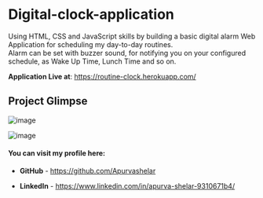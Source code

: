 # Digital-clock-application

Using HTML, CSS and JavaScript skills by building a basic digital alarm Web Application for scheduling my day-to-day routines.  
Alarm can be set with buzzer sound, for notifying you on your configured schedule, as Wake Up Time, Lunch Time and so on. 

**Application Live at**: https://routine-clock.herokuapp.com/


## Project Glimpse 
![image](https://user-images.githubusercontent.com/57897678/163704560-c77e37b6-93cc-4f4f-8e45-d3111abd78c8.png)

![image](https://user-images.githubusercontent.com/57897678/163704476-c84f8a87-27e0-4b27-b326-f8772d05ca78.png)


  
#### You can visit my profile here:  

* **GitHub** - https://github.com/Apurvashelar  

* **LinkedIn** - https://www.linkedin.com/in/apurva-shelar-9310671b4/  

